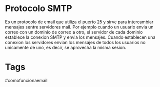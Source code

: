 # Protocolo SMTP
Es un protocolo de email que utiliza el puerto 25 y sirve para intercambiar mensajes sentre servidores mail. Por ejemplo cuando un usuario envia un correo con un dominio de correo a otro, el servidor de cada dominio establece la conexion SMTP y envia los mensajes.
Cuando establecen una conexion los servidores envian los mensajes de todos los usuarios no unicamente de uno, es decir, se aprovecha la misma sesion.

# Tags
#comofuncionaemail 